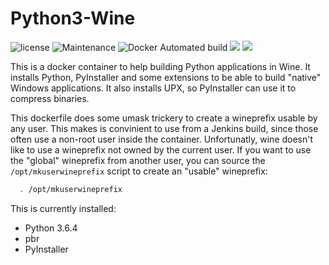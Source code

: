 # Python3-Wine

![license](https://img.shields.io/github/license/webcomics/pywine.svg)
![Maintenance](https://img.shields.io/maintenance/yes/2018.svg)
![Docker Automated build](https://img.shields.io/docker/automated/tobix/pywine.svg)
[![](https://images.microbadger.com/badges/image/tobix/pywine.svg)](https://microbadger.com/images/tobix/pywine "Get your own image badge on microbadger.com")
[![](https://images.microbadger.com/badges/commit/tobix/pywine.svg)](https://microbadger.com/images/tobix/pywine "Get your own commit badge on microbadger.com")

This is a docker container to help building Python applications in Wine. It
installs Python, PyInstaller and some extensions to be able to build "native"
Windows applications. It also installs UPX, so PyInstaller can use it to
compress binaries.

This dockerfile does some umask trickery to create a wineprefix usable by any
user. This makes is convinient to use from a Jenkins build, since those often
use a non-root user inside the container. Unfortunatly, wine doesn't like to
use a wineprefix not owned by the current user. If you want to use the "global"
wineprefix from another user, you can source the `/opt/mkuserwineprefix` script
to create an "usable" wineprefix:

```sh
  . /opt/mkuserwineprefix
```

This is currently installed:

 * Python 3.6.4
 * pbr
 * PyInstaller
